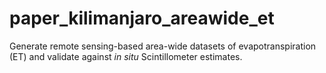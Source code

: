 # paper_kilimanjaro_areawide_et
Generate remote sensing-based area-wide datasets of evapotranspiration (ET) and validate against *in situ* Scintillometer estimates.
